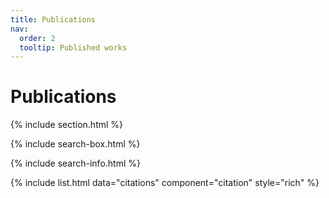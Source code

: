 ```yaml
---
title: Publications
nav:
  order: 2
  tooltip: Published works
---
```


# <i class="fas fa-book-open"></i>Publications

{% include section.html %}

{% include search-box.html %}

{% include search-info.html %}

{% include list.html data="citations" component="citation" style="rich" %}
